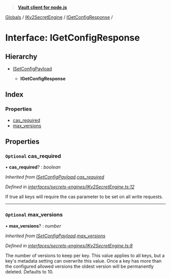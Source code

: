 > **[Vault client for node.js](../README.md)**

[Globals](../globals.md) / [IKv2SecretEngine](../modules/ikv2secretengine.md) / [IGetConfigResponse](ikv2secretengine.igetconfigresponse.md) /

# Interface: IGetConfigResponse

## Hierarchy

* [ISetConfigPayload](ikv2secretengine.isetconfigpayload.md)

  * **IGetConfigResponse**

## Index

### Properties

* [cas_required](ikv2secretengine.igetconfigresponse.md#optional-cas_required)
* [max_versions](ikv2secretengine.igetconfigresponse.md#optional-max_versions)

## Properties

### `Optional` cas_required

• **cas_required**? : *boolean*

*Inherited from [ISetConfigPayload](ikv2secretengine.isetconfigpayload.md).[cas_required](ikv2secretengine.isetconfigpayload.md#optional-cas_required)*

*Defined in [interfaces/secrets-engines/IKv2SecretEngine.ts:12](https://github.com/theogravity/vault-tacular/blob/c9897f3/src/interfaces/secrets-engines/IKv2SecretEngine.ts#L12)*

If true all keys will require the cas parameter to be set on all write requests.

___

### `Optional` max_versions

• **max_versions**? : *number*

*Inherited from [ISetConfigPayload](ikv2secretengine.isetconfigpayload.md).[max_versions](ikv2secretengine.isetconfigpayload.md#optional-max_versions)*

*Defined in [interfaces/secrets-engines/IKv2SecretEngine.ts:8](https://github.com/theogravity/vault-tacular/blob/c9897f3/src/interfaces/secrets-engines/IKv2SecretEngine.ts#L8)*

The number of versions to keep per key. This value applies to all keys, but a key's metadata
setting can overwrite this value. Once a key has more than the configured allowed versions
the oldest version will be permanently deleted. Defaults to 10.